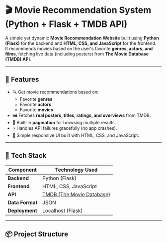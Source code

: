 # 🎬 Movie Recommendation System (Python + Flask + TMDB API)

A simple yet dynamic **Movie Recommendation Website** built using **Python (Flask)** for the backend and **HTML, CSS, and JavaScript** for the frontend.  
It recommends movies based on the user's favorite **genres, actors, and films**, fetching live data (including posters) from **The Movie Database (TMDB) API**.

---

## 🚀 Features

- 🔍 Get movie recommendations based on:
  - Favorite **genres**
  - Favorite **actors**
  - Favorite **movies**
- 🖼️ Fetches **real posters, titles, ratings, and overviews** from TMDB.
- 📄 Built-in **pagination** for browsing multiple results.
- ⚡ Handles API failures gracefully (no app crashes).
- 💅 Simple responsive UI built with HTML, CSS, and JavaScript.

---

## 🧠 Tech Stack

| Component | Technology Used |
|------------|-----------------|
| **Backend** | Python (Flask) |
| **Frontend** | HTML, CSS, JavaScript |
| **API** | [TMDB (The Movie Database)](https://www.themoviedb.org/documentation/api) |
| **Data Format** | JSON |
| **Deployment** | Localhost (Flask) |

---

## 📦 Project Structure

